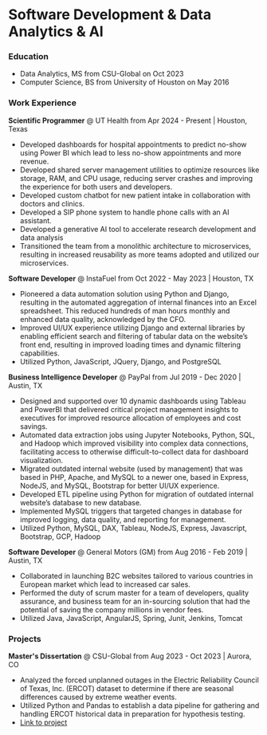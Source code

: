 # Software Development & Data Analytics & AI

### Education
- Data Analytics, MS from CSU-Global on Oct 2023
- Computer Science, BS from University of Houston on May 2016

### Work Experience

**Scientific Programmer** @ UT Health from Apr 2024 - Present | Houston, Texas
- Developed dashboards for hospital appointments to predict no-show using Power BI which lead to less no-show appointments and more revenue. 
- Developed shared server management utilities to optimize resources like storage, RAM, and CPU usage, reducing server crashes and improving the experience for both users and developers. 
- Developed custom chatbot for new patient intake in collaboration with doctors and clinics.
- Developed a SIP phone system to handle phone calls with an AI assistant.
- Developed a generative AI tool to accelerate research development and data analysis
- Transitioned the team from a monolithic architecture to microservices, resulting in increased reusability as more teams adopted and utilized our microservices.

**Software Developer** @ InstaFuel from Oct 2022 - May 2023 | Houston, TX
-  Pioneered a data automation solution using Python and Django, resulting in the
automated aggregation of internal finances into an Excel spreadsheet. This
reduced hundreds of man hours monthly and enhanced data quality,
acknowledged by the CFO.
- Improved UI/UX experience utilizing Django and external libraries by enabling
efficient search and filtering of tabular data on the website’s front end, resulting
in improved loading times and dynamic filtering capabilities.
- Utilized Python, JavaScript, JQuery, Django, and PostgreSQL

**Business Intelligence Developer** @ PayPal from Jul 2019 - Dec 2020 | Austin, TX
- Designed and supported over 10 dynamic dashboards using Tableau and
PowerBI that delivered critical project management insights to executives for
improved resource allocation of employees and cost savings.
- Automated data extraction jobs using Jupyter Notebooks, Python, SQL, and
Hadoop which improved visibility into complex data connections, facilitating
access to otherwise difficult-to-collect data for dashboard visualization.
- Migrated outdated internal website (used by management) that was based in
PHP, Apache, and MySQL to a newer one, based in Express, NodeJS, and
MySQL, Bootstrap for better UI/UX experience.
- Developed ETL pipeline using Python for migration of outdated internal
website’s database to new database.
- Implemented MySQL triggers that targeted changes in database for improved
logging, data quality, and reporting for management.
- Utilized Python, MySQL, DAX, Tableau, NodeJS, Express, Javascript, Bootstrap,
GCP, Hadoop

**Software Developer** @ General Motors (GM) from Aug 2016 - Feb 2019 | Austin, TX
- Collaborated in launching B2C websites tailored to various countries in
European market which lead to increased car sales.
- Performed the duty of scrum master for a team of developers, quality
assurance, and business team for an in-sourcing solution that had the potential
of saving the company millions in vendor fees.
- Utilized Java, JavaScript, AngularJS, Spring, Junit, Jenkins, Tomcat

### Projects

**Master's Dissertation** @ CSU-Global from Aug 2023 - Oct 2023 | Aurora, CO
- Analyzed the forced unplanned outages in the Electric Reliability Council of
Texas, Inc. (ERCOT) dataset to determine if there are seasonal differences
caused by extreme weather events.
- Utilized Python and Pandas to establish a data pipeline for gathering and
handling ERCOT historical data in preparation for hypothesis testing.
- [Link to project](https://github.com/mlaiseca3/MIS581)

